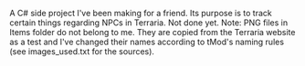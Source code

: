 A C# side project I've been making for a friend. Its purpose is to track certain things regarding NPCs in Terraria. Not done yet. Note: PNG files in Items folder do not belong to me. They are copied from the Terraria website as a test and I've changed their names according to tMod's naming rules (see images_used.txt for the sources).